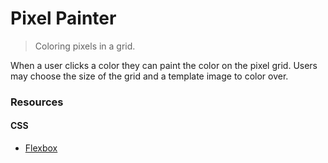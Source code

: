 # Pixel Painter
> Coloring pixels in a grid.

When a user clicks a color they can paint the color on the pixel grid. Users may choose the size of the grid and a template image to color over.

### Resources
#### CSS
* [Flexbox](https://css-tricks.com/snippets/css/a-guide-to-flexbox/)